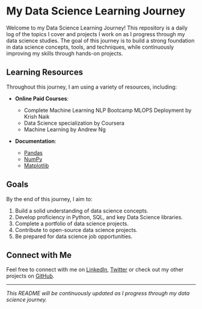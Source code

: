 # My Data Science Learning Journey

Welcome to my Data Science Learning Journey! This repository is a daily log of the topics I cover and projects I work on as I progress through my data science studies. The goal of this journey is to build a strong foundation in data science concepts, tools, and techniques, while continuously improving my skills through hands-on projects.

<!--
## Progress Overview

Below is a chronological overview of my learning journey. Each topic is linked to detailed logs or related project work.

| Day | Topic Covered | Type |
|-----|---------------| -----|
| 030 | Web Scraping with BeautifulSoup | C |
| 039 | End-to-End ML Project with Linear Regression | P |
| 040 | Logistic Regression and Performance Metrics | N |
| 041 | Logistic Regression, OVR, and Hyperparameter Tuning | C |
| 042 | Randomized Search CV & Logistic Regression OVR | D |
| 052 | Decision Tree Classifier & Regressor – Introduction, Entropy, and Gini Impurity | C |
| 053 | Information Gain, Entropy vs Gini Impurity, and Decision Tree Splitting for Numerical Features | C|
| 054 ||
| 055 ||
| 056 ||
| 057 ||
| 068 ||
| 069 ||
| 070 ||
| 083 | CO2 Emissions Prediction Project ||
| 084 | |
| ... | ... | ... |

-->

## Learning Resources

Throughout this journey, I am using a variety of resources, including:

- **Online Paid Courses**: 
  - Complete Machine Learning NLP Bootcamp MLOPS Deployment by Krish Naik
  - Data Science specialization by Coursera
  - Machine Learning by Andrew Ng

- **Documentation**: 
  - [Pandas ](https://pandas.pydata.org/docs/)
  - [NumPy ](https://numpy.org/doc/)
  - [Matplotlib ](https://matplotlib.org/stable/index.html)
  
<!-- ## Projects

As part of my learning process, I am also working on practical projects, which will be shared in this repository. Each project will include a brief description, the data used, and the key learnings from the project.

- **Project 1: Exploratory Data Analysis**
  - Description: Analyzing a dataset to discover patterns, trends, and relationships.
  - Tools Used: Pandas, Matplotlib, Seaborn
- **Project 2: Predictive Modeling**
  - Description: Building a model to predict future outcomes based on historical data.
  - Tools Used: Scikit-Learn, XGBoost
-->  

## Goals

By the end of this journey, I aim to:

1. Build a solid understanding of data science concepts.
2. Develop proficiency in Python, SQL, and key Data Science libraries.
3. Complete a portfolio of data science projects.
4. Contribute to open-source data science projects.
5. Be prepared for data science job opportunities.

## Connect with Me

Feel free to connect with me on [LinkedIn](https://www.linkedin.com/in/shivam-u/), [Twitter](https://x.com/Shivam_Twtss) or check out my other projects on [GitHub](https://github.com/Shivam-Upa).

---

_This README will be continuously updated as I progress through my data science journey._


